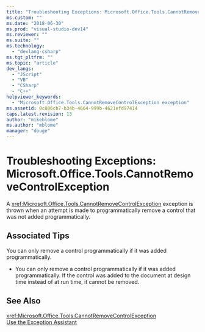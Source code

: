 ```yaml
---
title: "Troubleshooting Exceptions: Microsoft.Office.Tools.CannotRemoveControlException | Microsoft Docs"
ms.custom: ""
ms.date: "2018-06-30"
ms.prod: "visual-studio-dev14"
ms.reviewer: ""
ms.suite: ""
ms.technology: 
  - "devlang-csharp"
ms.tgt_pltfrm: ""
ms.topic: "article"
dev_langs: 
  - "JScript"
  - "VB"
  - "CSharp"
  - "C++"
helpviewer_keywords: 
  - "Microsoft.Office.Tools.CannotRemoveControlException exception"
ms.assetid: 0c806cb7-b34b-4664-999b-4621efd97414
caps.latest.revision: 13
author: "mikeblome"
ms.author: "mblome"
manager: "douge"
---
```

# Troubleshooting Exceptions: Microsoft.Office.Tools.CannotRemoveControlException
A <xref:Microsoft.Office.Tools.CannotRemoveControlException> exception is thrown when an attempt is made to programmatically remove a control that was not added programmatically.  
  
## Associated Tips  
 You can only remove a control programmatically if it was added programmatically.  
 -   You can only remove a control programmatically if it was added programmatically. If the control was added to the document at design time instead of at run time, it cannot be removed.  
  
## See Also  
 <xref:Microsoft.Office.Tools.CannotRemoveControlException>   
 [Use the Exception Assistant](http://msdn.microsoft.com/library/e0a78c50-7318-4d54-af51-40c00aea8711)